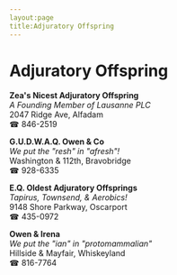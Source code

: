 ```yaml
---
layout:page
title:Adjuratory Offspring
---
```

# Adjuratory Offspring

**Zea's Nicest Adjuratory Offspring**  
_A Founding Member of Lausanne PLC_  
2047 Ridge Ave, Alfadam  
☎ 846-2519



**G.U.D.W.A.Q. Owen & Co**  
_We put the "resh" in "afresh"!_  
Washington & 112th, Bravobridge  
☎ 928-6335



**E.Q. Oldest Adjuratory Offsprings**  
_Tapirus, Townsend, & Aerobics!_  
9148 Shore Parkway, Oscarport  
☎ 435-0972



**Owen & Irena**  
_We put the "ian" in "protomammalian"_  
Hillside & Mayfair, Whiskeyland  
☎ 816-7764



